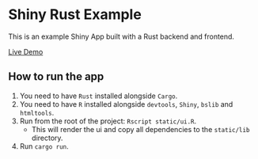 # Shiny Rust Example

This is an example Shiny App built with a Rust backend and frontend.

[Live Demo](https://shiny-rs.proyais.com/)

## How to run the app

1. You need to have `Rust` installed alongside `Cargo`.
2. You need to have `R` installed alongside  `devtools`, `Shiny`, `bslib` and `htmltools`.
3. Run from the root of the project: `Rscript static/ui.R`.
    - This will render the ui and copy all dependencies to the `static/lib` directory.
4. Run `cargo run`.
